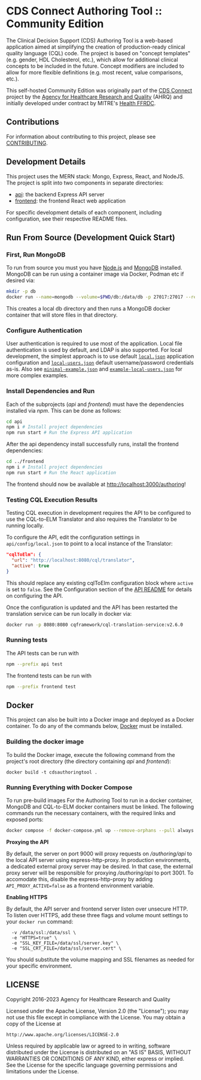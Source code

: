 # CDS Connect Authoring Tool :: Community Edition 

The Clinical Decision Support (CDS) Authoring Tool is a web-based application aimed at simplifying the creation of production-ready clinical quality language (CQL) code. The project is based on "concept templates" (e.g. gender, HDL Cholesterol, etc.), which allow for additional clinical concepts to be included in the future. Concept modifiers are included to allow for more flexible definitions (e.g. most recent, value comparisons, etc.).

This self-hosted Community Edition was originally part of the [CDS Connect](https://cds.ahrq.gov/cdsconnect) project by the [Agency for Healthcare Research and Quality](https://www.ahrq.gov/) (AHRQ) and initially developed under contract by MITRE's [Health FFRDC](https://www.mitre.org/our-impact/rd-centers/health-ffrdc).



## Contributions

For information about contributing to this project, please see [CONTRIBUTING](CONTRIBUTING.md).

## Development Details

This project uses the MERN stack: Mongo, Express, React, and NodeJS. The project is split into two components in separate directories:

- [api](/api): the backend Express API server
- [frontend](/frontend): the frontend React web application

For specific development details of each component, including configuration, see their respective README files.

## Run From Source (Development Quick Start)

### First, Run MongoDB

To run from source you must you have [Node.js](https://nodejs.org/) and [MongoDB](https://www.mongodb.com/download-center/community) installed. MongoDB can be run using a container image via Docker, Podman etc if desired via:

```bash
mkdir -p db
docker run --name=mongodb --volume=$PWD/db:/data/db -p 27017:27017 --restart=unless-stopped --detach=true mongo:8 
```

This creates a local db directory and then runs a MongoDB docker container that will store files in that directory.

### Configure Authentication

User authentication is required to use most of the application. Local file authentication is used by default, and LDAP is also supported. For local development, the simplest approach is to use default [`local.json`](api/config/local.json) application configuration and [`local-users.json`](api/config//local-users.json) default username/password credentials as-is. Also see [`minimal-example.json`](api/config/minimal-example.json) and [`example-local-users.json`](api/config/example-local-users.json) for more complex examples.

### Install Dependencies and Run

Each of the subprojects (_api_ and _frontend_) must have the dependencies installed via _npm_. This can be done as follows:

```sh
cd api
npm i # Install project dependencies
npm run start # Run the Express API application
```

After the api dependency install successfully runs, install the frontend dependencies:

```sh
cd ../frontend
npm i # Install project dependencies
npm run start # Run the React application
```

The frontend should now be available at [http://localhost:3000/authoring](http://localhost:3000/authoring)!

### Testing CQL Execution Results

Testing CQL execution in development requires the API to be configured to use the CQL-to-ELM
Translator and also requires the Translator to be running locally.

To configure the API, edit the configuration settings in `api/config/local.json` to point to a local
instance of the Translator:

```json
"cqlToElm": {
  "url": "http://localhost:8080/cql/translator",
  "active": true
}
```

This should replace any existing cqlToElm configuration block where `active` is set to `false`. See
the Configuration section of the [API README](api/README.md) for details on configuring the API.

Once the configuration is updated and the API has been restarted the translation service can be run
locally in docker via:

```bash
docker run -p 8080:8080 cqframework/cql-translation-service:v2.6.0
```

### Running tests

The API tests can be run with

```bash
npm --prefix api test
```

The frontend tests can be run with

```bash
npm --prefix frontend test
```

## Docker

This project can also be built into a Docker image and deployed as a Docker container. To do any of the commands below, [Docker](https://www.docker.com/) must be installed.

### Building the docker image

To build the Docker image, execute the following command from the project's root directory (the directory containing _api_ and _frontend_):

```
docker build -t cdsauthoringtool .
```

### Running Everything with Docker Compose

To run pre-build images For the Authoring Tool to run in a docker container, MongoDB and CQL-to-ELM docker containers must be linked. The following commands run the necessary containers, with the required links and exposed ports:

```sh
docker compose -f docker-compose.yml up --remove-orphans --pull always
```


**Proxying the API**

By default, the server on port 9000 will proxy requests on _/authoring/api_ to the local API server using express-http-proxy. In production environments, a dedicated external proxy server may be desired. In that case, the external proxy server will be responsible for proxying _/authoring/api_ to port 3001. To accomodate this, disable the express-http-proxy by adding `API_PROXY_ACTIVE=false` as a frontend environment variable.



**Enabling HTTPS**

By default, the API server and frontend server listen over unsecure HTTP. To listen over HTTPS, add these three flags and volume mount settings to your `docker run` command:

```
  -v /data/ssl:/data/ssl \
  -e "HTTPS=true" \
  -e "SSL_KEY_FILE=/data/ssl/server.key" \
  -e "SSL_CRT_FILE=/data/ssl/server.cert" \
```

You should substitute the volume mapping and SSL filenames as needed for your specific environment.


## LICENSE

Copyright 2016-2023 Agency for Healthcare Research and Quality

Licensed under the Apache License, Version 2.0 (the "License");
you may not use this file except in compliance with the License.
You may obtain a copy of the License at

    http://www.apache.org/licenses/LICENSE-2.0

Unless required by applicable law or agreed to in writing, software
distributed under the License is distributed on an "AS IS" BASIS,
WITHOUT WARRANTIES OR CONDITIONS OF ANY KIND, either express or implied.
See the License for the specific language governing permissions and
limitations under the License.
